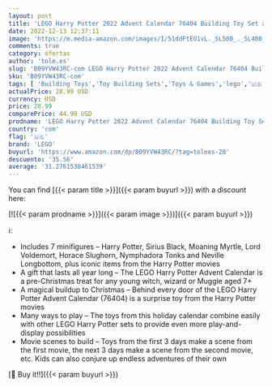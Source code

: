 ```yaml
---
layout: post
title: 'LEGO Harry Potter 2022 Advent Calendar 76404 Building Toy Set and Minifigures; Countdown to Christmas for Kids  Boys and Girls Ages 7+  334 Pieces '
date: 2022-12-13 12:37:11
image: 'https://m.media-amazon.com/images/I/51ddFtEO1vL._SL500_._SL400_.jpg'
comments: true
category: ofertas
author: 'tole.es'
slug: 'B09YVW43RC-com LEGO Harry Potter 2022 Advent Calendar 76404 Building Toy...'
sku: 'B09YVW43RC-com'
tags: [ 'Building Toys','Toy Building Sets','Toys & Games','lego','🇺🇸', ]
actualPrice: 28.99 USD
currency: USD
price: 28.99
comparePrice: 44.99 USD
prodname: 'LEGO Harry Potter 2022 Advent Calendar 76404 Building Toy Set and Minifigures; Countdown to Christmas for Kids  Boys and Girls Ages 7+  334 Pieces '
country: 'com'
flag: '🇺🇸'
brand: 'LEGO'
buyurl: 'https://www.amazon.com/dp/B09YVW43RC/?tag=tolees-20'
descuento: '35.56'
average: '31.2761538461539'
---
```


You can find [{{< param title >}}]({{< param buyurl >}}) with a discount here:

[![{{< param prodname >}}]({{< param image >}})]({{< param buyurl >}})

ℹ️:

- Includes 7 minifigures – Harry Potter, Sirius Black, Moaning Myrtle, Lord Voldemort, Horace Slughorn, Nymphadora Tonks and Neville Longbottom, plus iconic items from the Harry Potter movies
- A gift that lasts all year long – The LEGO Harry Potter Advent Calendar is a pre-Christmas treat for any young witch, wizard or Muggle aged 7+
- A magical buildup to Christmas – Behind every door of the LEGO Harry Potter Advent Calendar (76404) is a surprise toy from the Harry Potter movies
- Many ways to play – The toys from this holiday calendar combine easily with other LEGO Harry Potter sets to provide even more play-and-display possibilities
- Movie scenes to build – Toys from the first 3 days make a scene from the first movie, the next 3 days make a scene from the second movie, etc. Kids can also conjure up endless adventures of their own

[🛒 Buy it!!]({{< param buyurl >}})
